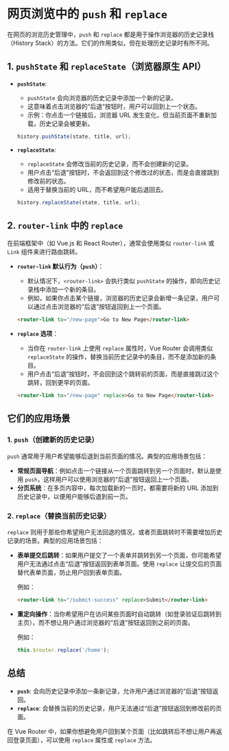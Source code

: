 # 网页浏览中的 `push` 和 `replace`

在网页的浏览历史管理中，`push` 和 `replace` 都是用于操作浏览器的历史记录栈（History Stack）的方法。它们的作用类似，但在处理历史记录时有所不同。

## 1. `pushState` 和 `replaceState`（浏览器原生 API）

- **`pushState`**:
    - `pushState` 会向浏览器的历史记录中添加一个新的记录。
    - 这意味着点击浏览器的“后退”按钮时，用户可以回到上一个状态。
    - 示例：你点击一个链接后，浏览器 URL 发生变化，但当前页面不重新加载，历史记录会被更新。

  ```js
  history.pushState(state, title, url);
  ```

- **`replaceState`**:
    - `replaceState` 会修改当前的历史记录，而不会创建新的记录。
    - 用户点击“后退”按钮时，不会返回到这个修改过的状态，而是会直接跳到修改前的状态。
    - 适用于替换当前的 URL，而不希望用户能后退回去。

  ```js
  history.replaceState(state, title, url);
  ```

## 2. `router-link` 中的 `replace`

在前端框架中（如 Vue.js 和 React Router），通常会使用类似 `router-link` 或 `Link` 组件来进行路由跳转。

- **`router-link` 默认行为（`push`）**：
    - 默认情况下，`<router-link>` 会执行类似 `pushState` 的操作，即向历史记录栈中添加一个新的条目。
    - 例如，如果你点击某个链接，浏览器的历史记录会新增一条记录，用户可以通过点击浏览器的“后退”按钮返回到上一个页面。

  ```html
  <router-link to="/new-page">Go to New Page</router-link>
  ```

- **`replace` 选项**：
    - 当你在 `router-link` 上使用 `replace` 属性时，Vue Router 会调用类似 `replaceState` 的操作，替换当前历史记录中的条目，而不是添加新的条目。
    - 用户点击“后退”按钮时，不会回到这个跳转前的页面，而是直接跳过这个跳转，回到更早的页面。

  ```html
  <router-link to="/new-page" replace>Go to New Page</router-link>
  ```

## 它们的应用场景

### 1. `push`（创建新的历史记录）

`push` 通常用于用户希望能够后退到当前页面的情况。典型的应用场景包括：

- **常规页面导航**：例如点击一个链接从一个页面跳转到另一个页面时，默认是使用 `push`，这样用户可以使用浏览器的“后退”按钮返回上一个页面。
- **分页系统**：在多页内容中，每次加载新的一页时，都需要将新的 URL 添加到历史记录中，以便用户能够后退到前一页。

### 2. `replace`（替换当前历史记录）

`replace` 则用于那些你希望用户无法回退的情况，或者页面跳转时不需要增加历史记录的场景。典型的应用场景包括：

- **表单提交后跳转**：如果用户提交了一个表单并跳转到另一个页面，你可能希望用户无法通过点击“后退”按钮返回到表单页面。使用 `replace` 让提交后的页面替代表单页面，防止用户回到表单页面。

  例如：
  ```html
  <router-link to="/submit-success" replace>Submit</router-link>
  ```

- **重定向操作**：当你希望用户在访问某些页面时自动跳转（如登录验证后跳转到主页），而不想让用户通过浏览器的“后退”按钮返回到之前的页面。

  例如：
  ```js
  this.$router.replace('/home');
  ```

## 总结

- **`push`**: 会向历史记录中添加一条新记录，允许用户通过浏览器的“后退”按钮返回。
- **`replace`**: 会替换当前的历史记录，用户无法通过“后退”按钮返回到修改前的页面。

在 Vue Router 中，如果你想避免用户回到某个页面（比如跳转后不想让用户再返回登录页面），可以使用 `replace` 属性或 `replace` 方法。